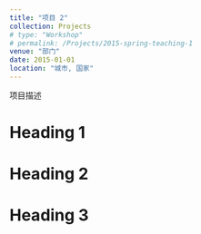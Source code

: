 ```yaml
---
title: "项目 2"
collection: Projects
# type: "Workshop"
# permalink: /Projects/2015-spring-teaching-1
venue: "部门"
date: 2015-01-01
location: "城市, 国家"
---
```


项目描述

Heading 1
======

Heading 2
======

Heading 3
======
